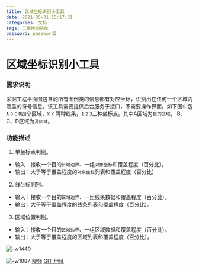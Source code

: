 ```yaml
---
title: 区域坐标识别小工具
date: 2021-05-31 15:17:31
categories: 文档
tags: 三维地测系统
password: password2
---
```


# 区域坐标识别小工具

### 需求说明
采掘工程平面图包含的所有图例类的信息都有对应坐标，识别出在任何一个区域内涵盖的符号信息。该工具需要提供后台服务于接口，不需要操作界面。如下图中包`A` `B` `C` `D`四个区域，`X` `Y` 两种线条，`1` `2` `3`三种坐标点。其中A区域为`目的区域`， B、C、D区域为`源区域`。

### 功能描述
1. 单坐标点判别。

* 输入：接收一个目的`区域边界`、一组`对象坐标`和覆盖程度（百分比）。
* 输出：大于等于覆盖程度的`对象坐标`列表和覆盖程度（百分比）

2. 线坐标判别。

* 输入：接收一个目的`区域边界`、一组线条数据和覆盖程度（百分比）。
* 输出：大于等于覆盖程度的线条列表和覆盖程度（百分比）。

3. 区域位置判别。

* 输入：接收一个目的`区域边界`、一组区域数据和覆盖程度（百分比）。
* 输出：大于等于覆盖程度的区域列表和覆盖程度（百分比）。


![-w1449](16224449301247.jpg)

![-w1087](16218492952979.jpg)
[视频](2021-05-25_16-12-58.mp4)
[GIT 地址](https://github.com/Cardosorf/Polygon_Point)